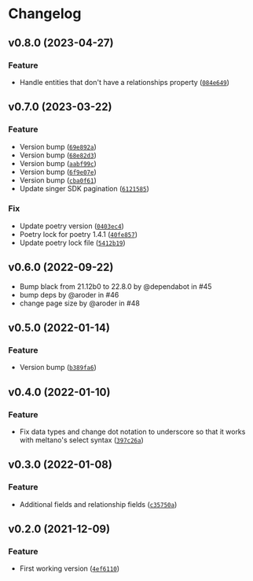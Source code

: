 # Changelog

<!--next-version-placeholder-->

## v0.8.0 (2023-04-27)
### Feature
* Handle entities that don't have a relationships property ([`084e649`](https://github.com/Datateer/tap-krow/commit/084e64936f2989ef462e675bc0dca5a29ccd44b1))

## v0.7.0 (2023-03-22)
### Feature
* Version bump ([`69e892a`](https://github.com/Datateer/tap-krow/commit/69e892a80b528707edeae805239e8bb5dd976bfd))
* Version bump ([`68e82d3`](https://github.com/Datateer/tap-krow/commit/68e82d3bdcb1394a6d75a3e9814ff09fa0b06ee5))
* Version bump ([`aabf99c`](https://github.com/Datateer/tap-krow/commit/aabf99c981b5f2b313cc7618047852d420aaca8d))
* Version bump ([`6f9e07e`](https://github.com/Datateer/tap-krow/commit/6f9e07e2c9d28dabdf4abc568dd03803d28f8122))
* Version bump ([`cba0f61`](https://github.com/Datateer/tap-krow/commit/cba0f614ab049fd8ee5f1edaefbb10b6d7a04100))
* Update singer SDK pagination ([`6121585`](https://github.com/Datateer/tap-krow/commit/612158548b9dade1dc67deaf449e00ad6a676da7))

### Fix
* Update poetry version ([`0403ec4`](https://github.com/Datateer/tap-krow/commit/0403ec4c26738ebcba017dbf904f1ceacf5e5eea))
* Poetry lock for poetry 1.4.1 ([`40fe857`](https://github.com/Datateer/tap-krow/commit/40fe857bbcd0c2a10238d60782deebd3c143bab9))
* Update poetry lock file ([`5412b19`](https://github.com/Datateer/tap-krow/commit/5412b19f0029962e0db964bec7527a24b58405d7))

## v0.6.0 (2022-09-22)

- Bump black from 21.12b0 to 22.8.0 by @dependabot in #45
- bump deps by @aroder in #46
- change page size by @aroder in #48

## v0.5.0 (2022-01-14)

### Feature

- Version bump ([`b389fa6`](https://github.com/Datateer/tap-krow/commit/b389fa6e4eaf868acad35e73d0a3057c620101ed))

## v0.4.0 (2022-01-10)

### Feature

- Fix data types and change dot notation to underscore so that it works with meltano's select syntax ([`397c26a`](https://github.com/Datateer/tap-krow/commit/397c26a31c89652de7824bf6ea751a407cb68b32))

## v0.3.0 (2022-01-08)

### Feature

- Additional fields and relationship fields ([`c35750a`](https://github.com/Datateer/tap-krow/commit/c35750a3520db51f37c70daa813e41d1c8d00b78))

## v0.2.0 (2021-12-09)

### Feature

- First working version ([`4ef6110`](https://github.com/Datateer/tap-krow/commit/4ef6110286855b0065da69e73a10513cb92ad5fd))
